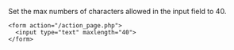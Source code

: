 Set the max numbers of characters allowed in the input field to 40.

    <form action="/action_page.php">
      <input type="text" maxlength="40">
    </form>
